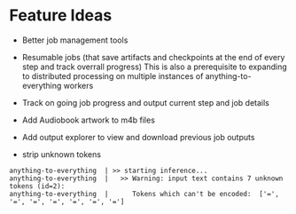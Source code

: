 # Feature Ideas

- Better job management tools
- Resumable jobs (that save artifacts and checkpoints at the end of every step and track overrall progress) This is also a prerequisite to expanding to distributed processing on multiple instances of anything-to-everything workers
- Track on going job progress and output current step and job details

- Add Audiobook artwork to m4b files

- Add output explorer to view and download previous job outputs

- strip unknown tokens 

```    
anything-to-everything  | >> starting inference...
anything-to-everything  |   >> Warning: input text contains 7 unknown tokens (id=2):      
anything-to-everything  |      Tokens which can't be encoded:  ['=', '=', '=', '=', '=', '=', '=']
```